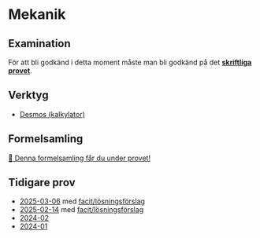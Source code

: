 # Mekanik

## Examination

För att bli godkänd i detta moment måste man bli godkänd på det [**skriftliga provet**](#prov).

## Verktyg

- [Desmos (kalkylator)](https://www.desmos.com/scientific)

## Formelsamling

[📒 Denna formelsamling får du under provet!](formelsamling-mekanik.pdf)

## Tidigare prov

- [2025-03-06](prov_2025-03-06/main.pdf) med [facit/lösningsförslag](prov_2025-03-06/facit.pdf)
- [2025-02-14](prov_2025-02-14/main.pdf) med [facit/lösningsförslag](prov_2025-02-14/facit.pdf)
- [2024-02](mekanik_prov2.pdf)
- [2024-01](mekanik_prov1.pdf)
